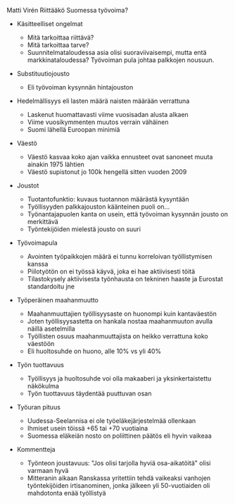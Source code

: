 
Matti Virén
Riittääkö Suomessa työvoima?

* Käsitteelliset ongelmat
    - Mitä tarkoittaa riittävä?
    - Mitä tarkoittaa tarve?
    - Suunnitelmataloudessa asia olisi suoraviivaisempi, mutta entä
      markkinataloudessa? Työvoiman pula johtaa palkkojen nousuun.

* Substituutiojousto
    - Eli työvoiman kysynnän hintajouston

* Hedelmällisyys eli lasten määrä naisten määrään verrattuna
    - Laskenut huomattavasti viime vuosisadan alusta alkaen
    - Viime vuosikymmenten muutos verrain vähäinen
    - Suomi lähellä Euroopan minimiä

* Väestö
    - Väestö kasvaa koko ajan vaikka ennusteet ovat sanoneet muuta
      ainakin 1975 lähtien
    - Väestö supistonut jo 100k hengellä sitten vuoden 2009

* Joustot
    - Tuotantofunktio: kuvaus tuotannon määrästä kysyntään
    - Työllisyyden palkkajouston käänteinen puoli on...
    - Työnantajapuolen kanta on usein, että työvoiman kysynnän jousto on merkittävä
    - Työntekijöiden mielestä jousto on suuri

* Työvoimapula
    - Avointen työpaikkojen määrä ei tunnu korreloivan työllistymisen kanssa
    - Piilotyötön on ei työssä käyvä, joka ei hae aktiivisesti töitä
    - Tilastokysely aktiivisesta työnhausta on tekninen haaste ja Eurostat standardoitu jne

* Työperäinen maahanmuutto
    - Maahanmuuttajien työllisyysaste on huonompi kuin kantaväestön
    - Joten työllisyysastetta on hankala nostaa maahanmuuton avulla näillä asetelmilla
    - Työllisten osuus maahanmuuttajista on heikko verrattuna koko väestöön
    - Eli huoltosuhde on huono, alle 10% vs yli 40%

* Työn tuottavuus
    - Työllisyys ja huoltosuhde voi olla makaaberi ja yksinkertaistettu näkökulma
    - Työn tuottavuus täydentää puuttuvan osan

* Työuran pituus
    - Uudessa-Seelannisa ei ole työeläkejärjestelmää ollenkaan
    - Ihmiset usein töissä +65 tai +70 vuotiaina
    - Suomessa eläkeiän nosto on poliittinen päätös eli hyvin vaikeaa

* Kommentteja
    - Työnteon joustavuus: "Jos olisi tarjolla hyviä osa-aikatöitä" olisi varmaan hyvä
    - Mitteranin aikaan Ranskassa yritettiin tehdä vaikeaksi vanhojen työntekijöiden irtisanominen,
      jonka jälkeen yli 50-vuotiaiden oli mahdotonta enää työllistyä
